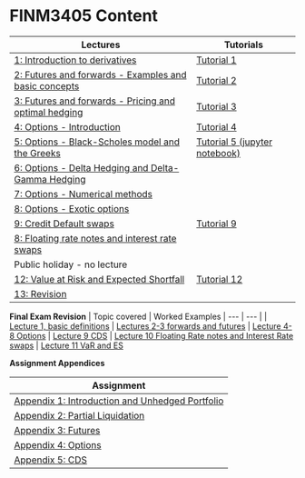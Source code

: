 # FINM3405 Content

| Lectures | Tutorials |
| --- | --- | 
| [1: Introduction to derivatives](lecture1.html) | [Tutorial 1](tutorial1.html) |
| [2: Futures and forwards - Examples and basic concepts](lecture2.html) | [Tutorial 2](tutorial2.html) |
| [3: Futures and forwards - Pricing and optimal hedging](lecture3.html) | [Tutorial 3](tutorial3.html) |
| [4: Options - Introduction](lecture4.html) | [Tutorial 4](tutorial4.html) |
| [5: Options - Black-Scholes model and the Greeks](lecture5.html) | [Tutorial 5 (jupyter notebook)](tutorial5.ipynb) |
| [6: Options - Delta Hedging and Delta-Gamma Hedging](lecture6.html) | 
| [7: Options - Numerical methods](lecture7.html) | 
| [8: Options - Exotic options](lecture8.html) | 
| [9: Credit Default swaps](lecture9.html) |  [Tutorial 9](tutorial9.html)
| [8: Floating rate notes and interest rate swaps](lecture10.html) | 
| Public holiday - no lecture | 
| [12: Value at Risk and Expected Shortfall](lecture12.html) | [Tutorial 12](tutorial12.html) |
| [13: Revision](lecture13.html) | 

**Final Exam Revision**
| Topic covered | Worked Examples
| --- | --- |
| [Lecture 1, basic definitions](revision_basic_definitions.html)
| [Lectures 2-3 forwards and futures](revision_forwards_futures.html)
| [Lecture 4-8 Options](revision_options.html)
| [Lecture 9 CDS](revision_cds.html)
| [Lecture 10 Floating Rate notes and Interest Rate swaps](revision_frn_irs.html)
| [Lecture 11 VaR and ES](revision_var_es.html)

**Assignment Appendices**

| Assignment | 
| --- |
| [Appendix 1: Introduction and Unhedged Portfolio](FINM3405_intro_unhedged.html) | 
| [Appendix 2: Partial Liquidation](FINM3405_Partial_Liquidation.html) | 
| [Appendix 3: Futures](FINM3405_futures.html) | 
| [Appendix 4: Options](FINM3405_options.html) | 
| [Appendix 5: CDS](FINM3405_CDS.html) | 
